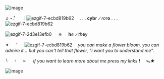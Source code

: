  ![image](https://files.catbox.moe/nv1t08.png)


♬⋆.˚ 　 ｜![ezgif-7-ecbd819b62](https://file.garden/Zj8MKPoh-G9Y8EJE/pixels/blue/IMG_6206.gif)　 . . . **cyb***r* *ﾉ* *ro*r**o** . . .  ![ezgif-7-ecbd819b62](https://file.garden/Zj8MKPoh-G9Y8EJE/pixels/blue/IMG_6207.gif)
 
![ezgif-7-2d3e13efb0](https://files.catbox.moe/khpg1p.gif)
 　 𖦹 　 **h***e* *ﾉ* *th***e**y

✦ 　 ⁺ 　 ![ezgif-7-ecbd819b62](https://64.media.tumblr.com/597420e68695eb5d2d1ab285d4c7ebeb/tumblr_inline_q1n1krFmA81wd8xpo_500.png)
  　*you can make a flower bloom, you can admire it... but you can't tell that flower, "i want you to understand me".*

╰ 　 ᵎ 　 ➣ 　 *if you want to learn more about me press my links* ***!***　 ᯓ★



![image](https://files.catbox.moe/clf7xi.png)

















